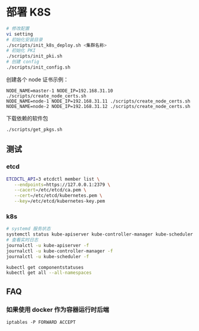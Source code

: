 # 部署 K8S

```bash
# 修改配置
vi setting
# 初始化安装目录
./scripts/init_k8s_deploy.sh <集群名称>
# 初始化 PKI
./scripts/init_pki.sh
# 创建 config
./scripts/init_config.sh
```

创建各个 node 证书示例：

```
NODE_NAME=master-1 NODE_IP=192.168.31.10 ./scripts/create_node_certs.sh
NODE_NAME=node-1 NODE_IP=192.168.31.11 ./scripts/create_node_certs.sh
NODE_NAME=node-2 NODE_IP=192.168.31.12 ./scripts/create_node_certs.sh
```

下载依赖的软件包

```
./scripts/get_pkgs.sh
```

## 测试

### etcd

```bash
ETCDCTL_API=3 etcdctl member list \
   --endpoints=https://127.0.0.1:2379 \
   --cacert=/etc/etcd/ca.pem \
   --cert=/etc/etcd/kubernetes.pem \
   --key=/etc/etcd/kubernetes-key.pem
```

### k8s

```bash
# systemd 服务状态
systemctl status kube-apiserver kube-controller-manager kube-scheduler
# 查看实时日志
journalctl -u kube-apiserver -f
journalctl -u kube-controller-manager -f
journalctl -u kube-scheduler -f
```

```bash
kubectl get componentstatuses
kubectl get all --all-namespaces
```

## FAQ

### 如果使用 docker 作为容器运行时后端

```
iptables -P FORWARD ACCEPT
```
